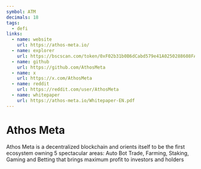```yaml
---
symbol: ATM
decimals: 18
tags:
  - defi
links:
  - name: website
    url: https://athos-meta.io/
  - name: explorer
    url: https://bscscan.com/token/0xF02b31b0B6dCabd579e41A0250288608FA43F898
  - name: github
    url: https://github.com/AthosMeta
  - name: x
    url: https://x.com/AthosMeta
  - name: reddit
    url: https://reddit.com/user/AthosMeta
  - name: whitepaper
    url: https://athos-meta.io/Whitepaper-EN.pdf
---
```


# Athos Meta

Athos Meta is a decentralized blockchain and orients itself to be the first ecosystem owning 5 spectacular areas: Auto Bot Trade, Farming, Staking, Gaming and Betting that brings maximum profit to investors and holders
